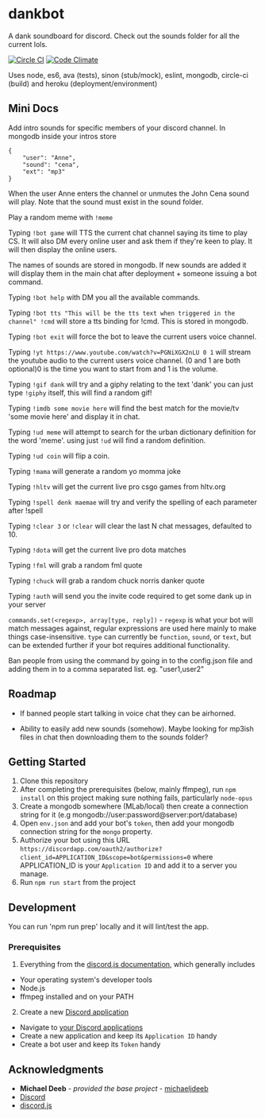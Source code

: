 # dankbot
A dank soundboard for discord. Check out the sounds folder for all the current lols.

[![Circle CI](https://circleci.com/gh/jonocairns/dankbot.svg?style=shield&circle-token=:circle-token)](https://circleci.com/gh/jonocairns/dankbot) [![Code Climate](https://codeclimate.com/github/jonocairns/dankbot/badges/gpa.svg)](https://codeclimate.com/github/jonocairns/dankbot)

Uses node, es6, ava (tests), sinon (stub/mock), eslint, mongodb, circle-ci (build) and heroku (deployment/environment)

## Mini Docs

Add intro sounds for specific members of your discord channel. In mongodb inside your intros store
    
    {
        "user": "Anne",
        "sound": "cena",
        "ext": "mp3"
    }

When the user Anne enters the channel or unmutes the John Cena sound will play. Note that the sound must exist in the sound folder.

Play a random meme with `!meme` 

Typing `!bot game` will TTS the current chat channel saying its time to play CS. It will also DM every online user and ask them if they're keen to play. It will then display the online users.

The names of sounds are stored in mongodb. If new sounds are added it will display them in the main chat after deployment + someone issuing a bot command.

Typing `!bot help` with DM you all the available commands.

Typing `!bot tts "This will be the tts text when triggered in the channel" !cmd` will store a tts binding for !cmd. This is stored in mongodb.

Typing `!bot exit` will force the bot to leave the current users voice channel.

Typing `!yt https://www.youtube.com/watch?v=PGNiXGX2nLU 0 1` will stream the youtube audio to the current users voice channel. (0 and 1 are both optional)0 is the time you want to start from and 1 is the volume.

Typing `!gif dank` will try and a giphy relating to the text 'dank' you can just type `!giphy` itself, this will find a random gif!

Typing `!imdb some movie here` will find the best match for the movie/tv 'some movie here' and display it in chat.

Typing `!ud meme` will attempt to search for the urban dictionary definition for the word 'meme'. using just `!ud` will find a random definition.

Typing `!ud coin` will flip a coin.

Typing `!mama` will generate a random yo momma joke

Typing `!hltv` will get the current live pro csgo games from hltv.org

Typing `!spell denk maemae` will try and verify the spelling of each parameter after !spell

Typing `!clear 3` or `!clear` will clear the last N chat messages, defaulted to 10.

Typing `!dota` will get the current live pro dota matches

Typing `!fml` will grab a random fml quote

Typing `!chuck` will grab a random chuck norris danker quote

Typing `!auth` will send you the invite code required to get some dank up in your server


`commands.set(<regexp>, array[type, reply])` - `regexp` is what your bot will match messages against, regular expressions are used here mainly to make things case-insensitive. `type` can currently be `function`, `sound`, or `text`, but can be extended further if your bot requires additional functionality.

Ban people from using the command by going in to the config.json file and adding them in to a comma separated list. eg. "user1,user2" 

## Roadmap
- If banned people start talking in voice chat they can be airhorned.

- Ability to easily add new sounds (somehow). Maybe looking for mp3ish files in chat then downloading them to the sounds folder?

## Getting Started
1. Clone this repository
2. After completing the prerequisites (below, mainly ffmpeg), run `npm install` on this project making sure nothing fails, particularly `node-opus`
3. Create a mongodb somewhere (MLab/local) then create a connection string for it (e.g mongodb://user:password@server:port/database)
4. Open `env.json` and add your bot's `token`, then add your mongodb connection string for the `mongo` property.
5. Authorize your bot using this URL `https://discordapp.com/oauth2/authorize?client_id=APPLICATION_ID&scope=bot&permissions=0` where APPLICATION_ID is your `Application ID` and add it to a server you manage.
6. Run `npm run start` from the project

## Development
You can run 'npm run prep' locally and it will lint/test the app.

### Prerequisites
1. Everything from the [discord.js documentation](http://discordjs.readthedocs.io/en/latest/installing.html), which generally includes
  - Your operating system's developer tools
  - Node.js
  - ffmpeg installed and on your PATH
2. Create a new [Discord application](https://discordapp.com/developers/applications/me)
  - Navigate to [your Discord applications](https://discordapp.com/developers/applications/me)
  - Create a new application and keep its `Application ID` handy
  - Create a bot user and keep its `Token` handy

## Acknowledgments
- **Michael Deeb** - *provided the base project* - [michaeljdeeb](https://github.com/michaeljdeeb)
- [Discord](https://discordapp.com/)
- [discord.js](https://github.com/hydrabolt/discord.js)
